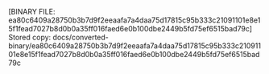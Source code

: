 [BINARY FILE: ea80c6409a28750b3b7d9f2eeaafa7a4daa75d17815c95b333c21091101e8e15f1fead7027b8d0b0a35ff016faed6e0b100dbe2449b5fd75ef6515bad79c]
Stored copy: docs/converted-binary/ea80c6409a28750b3b7d9f2eeaafa7a4daa75d17815c95b333c21091101e8e15f1fead7027b8d0b0a35ff016faed6e0b100dbe2449b5fd75ef6515bad79c
